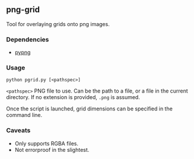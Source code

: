 ## png-grid

Tool for overlaying grids onto png images.

### Dependencies

* [pypng](https://pypng.readthedocs.io/en/latest/index.html)

### Usage

`python pgrid.py [<pathspec>]`

`<pathspec>` PNG file to use.
Can be the path to a file, or a file in the current directory.
If no extension is provided, `.png` is assumed.

Once the script is launched, grid dimensions can be specified in the command line.

### Caveats

* Only supports RGBA files.
* Not errorproof in the slightest.